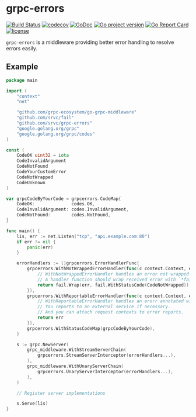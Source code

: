 # grpc-errors
[![Build Status](https://travis-ci.org/srvc/grpc-errors.svg?branch=master)](https://travis-ci.org/srvc/grpc-errors)
[![codecov](https://codecov.io/gh/srvc/grpc-errors/branch/master/graph/badge.svg)](https://codecov.io/gh/srvc/grpc-errors)
[![GoDoc](https://godoc.org/github.com/srvc/grpc-errors?status.svg)](https://godoc.org/github.com/srvc/grpc-errors)
[![Go project version](https://badge.fury.io/go/github.com%2Fizumin5210%2Fgrpc-errors.svg)](https://badge.fury.io/go/github.com%2Fizumin5210%2Fgrpc-errors)
[![Go Report Card](https://goreportcard.com/badge/github.com/srvc/grpc-errors)](https://goreportcard.com/report/github.com/srvc/grpc-errors)
[![license](https://img.shields.io/github/license/srvc/grpc-errors.svg)](./LICENSE)

`grpc-errors` is a middleware providing better error handling to resolve errors easily.

## Example

```go
package main

import (
	"context"
	"net"

	"github.com/grpc-ecosystem/go-grpc-middleware"
	"github.com/srvc/fail"
	"github.com/srvc/grpc-errors"
	"google.golang.org/grpc"
	"google.golang.org/grpc/codes"
)

const (
	CodeOK uint32 = iota
	CodeInvalidArgument
	CodeNotFound
	CodeYourCustomError
	CodeNotWrapped
	CodeUnknown
)

var grpcCodeByYourCode = grpcerrors.CodeMap{
	CodeOK:              codes.OK,
	CodeInvalidArgument: codes.InvalidArgument,
	CodeNotFound:        codes.NotFound,
}

func main() {
	lis, err := net.Listen("tcp", "api.example.com:80")
	if err != nil {
		panic(err)
	}

	errorHandlers := []grpcerrors.ErrorHandlerFunc{
		grpcerrors.WithNotWrappedErrorHandler(func(c context.Context, err error) error {
			// WithNotWrappedErrorHandler handles an error not wrapped with `*fail.Error`.
			// A handler function should wrap received error with `*fail.Error`.
			return fail.Wrap(err, fail.WithStatusCode(CodeNotWrapped))
		}),
		grpcerrors.WithReportableErrorHandler(func(c context.Context, err *fail.Error) error {
			// WithReportableErrorHandler handles an erorr annotated with the reportability.
			// You reports to an external service if necessary.
			// And you can attach request contexts to error reports.
			return err
		}),
		grpcerrors.WithStatusCodeMap(grpcCodeByYourCode),
	}

	s := grpc.NewServer(
		grpc_middleware.WithStreamServerChain(
			grpcerrors.StreamServerInterceptor(errorHandlers...),
		),
		grpc_middleware.WithUnaryServerChain(
			grpcerrors.UnaryServerInterceptor(errorHandlers...),
		),
	)

	// Register server implementations

	s.Serve(lis)
}
```
